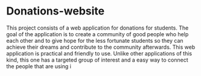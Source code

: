 # Donations-website
This project consists of a web application for donations for students. The goal of the  application is to create a community of good people who help each other and to give hope for the  less fortunate students so they can achieve their dreams and contribute to the community  afterwards.  This web application is practical and friendly to use. Unlike other applications of this kind,  this one has a targeted group of interest and a easy way to connect the people that are using i
